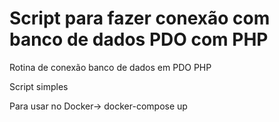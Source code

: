 # Script para fazer conexão com banco de dados PDO com PHP
Rotina de conexão banco de dados em PDO PHP

Script simples

Para usar no Docker-> docker-compose up